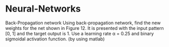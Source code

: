 # Neural-Networks

Back-Propagation network
Using back-propagation network, find the new weights for the net shown in Figure 12. It is presented with the input pattern [0, 1] and the target output is 1. Use a learning rate α = 0.25 and binary sigmoidal activation function.
(by using matlab)
